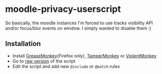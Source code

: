 # moodle-privacy-userscript
So basically, the moodle instances I'm forced to use tracks visibility API and/or focus/blur events on window. I simply wanted to disable them :)  

## Installation
- Install [GreaseMonkey](https://addons.mozilla.org/en-US/firefox/addon/greasemonkey/)(Firefox only), [TamperMonkey](https://www.tampermonkey.net/) or [ViolentMonkey](https://violentmonkey.github.io/)
- Go to [raw version](https://github.com/wvffle/moodle-privacy-userscript/raw/main/moodle-privacy.user.js) of the script
- Edit the script and add new `@include` or `@match` rules

